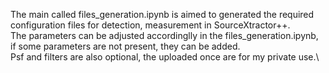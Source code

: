 The main called files_generation.ipynb is aimed to generated the required configuration files for detection, measurement in SourceXtractor++.\
The parameters can be adjusted accordinglly in the files_generation.ipynb, if some parameters are not present, they can be added.\
Psf and filters are also optional, the uploaded once are for my private use.\

